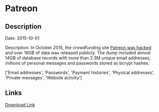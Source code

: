 # Patreon

## Description

Date: 2015-10-01

Description:
In October 2015, the crowdfunding site <a href="http://www.zdnet.com/article/patreon-hacked-anonymous-patrons-exposed/" target="_blank" rel="noopener">Patreon was hacked</a> and over 16GB of data was released publicly. The dump included almost 14GB of database records with more than 2.3M unique email addresses,  millions of personal messages and passwords stored as bcrypt hashes.


['Email addresses', 'Passwords', 'Payment histories', 'Physical addresses', 'Private messages', 'Website activity']

## Links

[Download Link](https://link-to.net/1229997/853.7980910747242/dynamic/?r=aHR0cHM6Ly93d3cubWVkaWFmaXJlLmNvbS92aWV3L3IxdU0yN1pzMXNRVTZNOS9wYXRyZW9uLmNvbS9maWxl)
